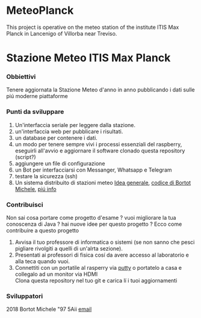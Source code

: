 # MeteoPlanck
This project is operative on the meteo station of the institute ITIS Max Planck in Lancenigo of Villorba near Treviso.
<h1>Stazione Meteo ITIS Max Planck </h1>
<h3>Obbiettivi</h3>
Tenere aggiornata la Stazione Meteo d'anno in anno pubblicando i dati sulle piú moderne piattaforme
<h3>Punti da sviluppare</h3>
<ol>
  <li>
    Un'interfaccia seriale per leggere dalla stazione.
  </li>
  <li>
    un'interfaccia web per pubblicare i risultati.
  </li>
  <li>
    un database per contenere i dati.
  </li>
  <li>
    un modo per tenere sempre vivi i processi essenziali del raspberry, eseguirli all'avvio e aggiornare il software clonado questa repository (script?)
  </li>
  <li>
    aggiungere un file di configurazione
  </li>
  <li>
    un Bot per interfacciarsi con Messanger, Whatsapp e Telegram
  </li>
  <li>
    testare la sicurezza (ssh)
  </li>
  <li>
    Un sistema distribuito di stazioni meteo <a href="http://www.instructables.com/id/LoRaWan-Weather-Station/">Idea generale</a>, <a href="https://github.com/miky97it/Meteo/tree/master/Meteo">codice di Bortot Michele</a>, <a href="mailto:miky97it@gmail.com?Subject=MeteoPlanck" target="_top">piú info</a>
  </li>
  
  <!--  
  <li>
    Inserisci qui punti che intendi sviluppare
  </li>
  -->

</ol>
<h3>Contribuisci</h3>
Non sai cosa portare come progetto d'esame ? vuoi migliorare la tua conoscenza di Java ? hai nuove idee per questo progetto ? Ecco come contribuire a questo progetto
<ol>
  <li>
    Avvisa il tuo professore di informatica o sistemi (se non sanno che pesci pigliare rivolgiti a quelli di un'alrta sezione).
  </li>
  <li>
    Presentati ai professori di fisica cosí da avere accesso al laboratorio e alla teca quando vuoi.
  </li>
  <li>
    Connettiti con un portatile al rasperry via <a href="http://www.putty.org/">putty</a> o portatelo a casa e collegalo ad un monitor via HDMI
  </li>
    Clona questa repository nel tuo git e carica lí i tuoi aggiornamenti
  </li>
</ol>
<h3>Sviluppatori</h3>
2018 Bortot Michele "97 5Aii <a href="mailto:miky97it@gmail.com?Subject=MeteoPlanck" target="_top">email</a>
<!--metti qui il tuo nome -->

